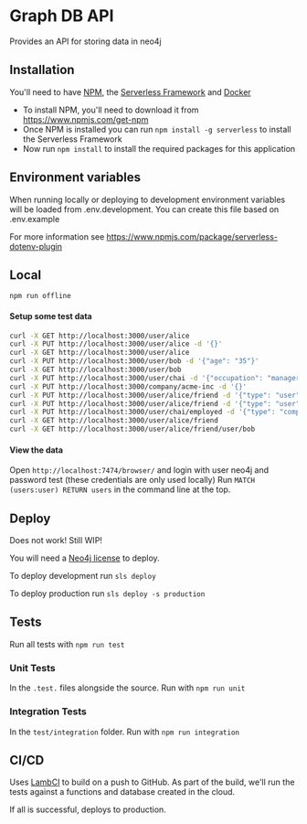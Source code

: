 # Graph DB API

Provides an API for storing data in neo4j

## Installation
You'll need to have [NPM](https://www.npmjs.com/), the [Serverless Framework](https://serverless.com/) and [Docker](https://www.docker.com/get-started)

- To install NPM, you'll need to download it from https://www.npmjs.com/get-npm
- Once NPM is installed you can run `npm install -g serverless` to install the Serverless Framework
- Now run `npm install` to install the required packages for this application

## Environment variables

When running locally or deploying to development environment variables will be loaded from .env.development. You can create this file based on .env.example

For more information see https://www.npmjs.com/package/serverless-dotenv-plugin

## Local
`npm run offline`

#### Setup some test data

```bash
curl -X GET http://localhost:3000/user/alice
curl -X PUT http://localhost:3000/user/alice -d '{}'
curl -X GET http://localhost:3000/user/alice
curl -X PUT http://localhost:3000/user/bob -d '{"age": "35"}'
curl -X GET http://localhost:3000/user/bob
curl -X PUT http://localhost:3000/user/chai -d '{"occupation": "manager"}'
curl -X PUT http://localhost:3000/company/acme-inc -d '{}'
curl -X PUT http://localhost:3000/user/alice/friend -d '{"type": "user", "id": "bob", "met": "2000-01-01Z"}'
curl -X PUT http://localhost:3000/user/alice/friend -d '{"type": "user", "id": "chai", "met": "2010-01-01Z"}'
curl -X PUT http://localhost:3000/user/chai/employed -d '{"type": "company", "id": "acme-inc", "started": "2015-01-01Z"}'
curl -X GET http://localhost:3000/user/alice/friend
curl -X GET http://localhost:3000/user/alice/friend/user/bob
```
#### View the data

Open ```http://localhost:7474/browser/``` and login with user neo4j and password test (these credentials are only used locally)
Run ```MATCH (users:user) RETURN users``` in the command line at the top.

## Deploy

Does not work! Still WIP!

You will need a [Neo4j license](https://neo4j.com/licensing/) to deploy.

To deploy development run `sls deploy`

To deploy production run `sls deploy -s production`

## Tests

Run all tests with `npm run test`

### Unit Tests

In the `.test.` files alongside the source. Run with `npm run unit`

### Integration Tests

In the `test/integration` folder. Run with `npm run integration`

## CI/CD

Uses [LambCI](https://github.com/lambci/lambci) to build on a push to GitHub. As part of the build, we'll run the tests against a functions and database created in the cloud.

If all is successful, deploys to production.
